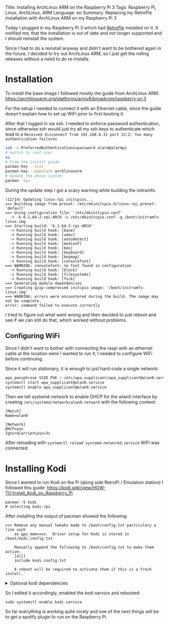Title: Installing ArchLinux ARM on the Raspberry Pi 3
Tags: Raspberry Pi, Linux, ArchLinux, ARM
Language: en
Summary: Replacing my RetroPie installation with ArchLinux ARM on my Raspberry Pi 3

Today I plugged in my Raspberry Pi 3 which had
[RetroPie](https://retropie.org.uk/) installed on it. It notified me, that the
installation is out of date and not longer supported and I should reinstall the
system.

Since I had to do a reinstall anyway and didn't want to be bothered again in
the future, I decided to try out ArchLinux ARM, so I just get the rolling
releases without a need to do re-installs.

# Installation

To install the base image I followed mostly the guide from ArchLinux ARM:
<https://archlinuxarm.org/platforms/armv8/broadcom/raspberry-pi-3>

For the setup I needed to connect it with an Ethernet cable, since the guide
doesn't explain how to set up WiFi prior to first booting it.

After that I logged in via ssh. I needed to enforce password authentication,
since otherwise ssh would just try all my ssh keys to authenticate which lead
to a `Received disconnect from 192.168.0.31 port 22:2: Too many authentication
failures`

```bash
ssh -o PreferredAuthentications=password alarm@alarmpi
# switch to root user
su
# From the install guide
pacman-key --init
pacman-key --populate archlinuxarm
# Update the whole system
pacman -Syu
```

During the update step I got a scary warning while building the initramfs:
```text
(12/14) Updating linux-rpi initcpios...
==> Building image from preset: /etc/mkinitcpio.d/linux-rpi.preset: 'default'
==> Using configuration file: '/etc/mkinitcpio.conf'
  -> -k 6.1.64-2-rpi-ARCH -c /etc/mkinitcpio.conf -g /boot/initramfs-linux.img
==> Starting build: '6.1.64-2-rpi-ARCH'
  -> Running build hook: [base]
  -> Running build hook: [udev]
  -> Running build hook: [autodetect]
  -> Running build hook: [modconf]
  -> Running build hook: [kms]
  -> Running build hook: [keyboard]
  -> Running build hook: [keymap]
  -> Running build hook: [consolefont]
==> WARNING: consolefont: no font found in configuration
  -> Running build hook: [block]
  -> Running build hook: [filesystems]
  -> Running build hook: [fsck]
==> Generating module dependencies
==> Creating gzip-compressed initcpio image: '/boot/initramfs-linux.img'
==> WARNING: errors were encountered during the build. The image may not be complete.
error: command failed to execute correctly
```

I tried to figure out what went wrong and then decided to just reboot and see
if we can still do that, which worked without problems.

## Configuring WiFi

Since I didn't want to bother with connecting the raspi with an ethernet cable
at the location were I wanted to run it, I needed to configure WiFi before
continuing.

Since it will run stationary, it is enough to just hard-code a single network:

```bash
wpa_passphrase SSID PSK > /etc/wpa_supplicant/wpa_supplicant@wlan0.service
systemctl start wpa_supplicant@wlan0.service
systemctl enable wpa_supplicant@wlan0.service
```

Then we tell systemd-network to enable DHCP for the wlan0 interface by creating
`/etc/systemd/network/wlan0.network` with the following content:

```
[Match]
Name=wlan0

[Network]
DHCP=yes
IgnoreCarrierLoss=3s
```

After reloading with `systemctl reload systemd-networkd.service` WiFi was
connected.

# Installing Kodi

Since I wanted to run Kodi on the Pi (along side RetroPi / Emulation station)
I followed this guide: <https://kodi.wiki/view/HOW-TO:Install_Kodi_on_Raspberry_Pi>

```
pacman -S kodi
# selecting kodi-rpi
```

After installing the output of pacman showed the following:
```text
>>> Remove any manual tweaks made to /boot/config.txt particulary a line such
    as gpu_mem=xxx.  Driver setup for Kodi is stored in /boot/kodi.config.txt

    Manually append the following to /boot/config.txt to make them active:
    [all]
    include kodi.config.txt

    A reboot will be required to activate them if this is a fresh install.`
```

<details>
<summary>Optional kodi dependencies</summary>
Kodi showed the following optional dependencies: Since I currently don't want
to use bluetooth for anything, nor want to use pipewire or pulseaudio but plain
ALSA, I didn't install any of them.
```text
Optional dependencies for kodi-rpi
    afpfs-ng: Apple shares support
    bluez: Blutooth support
    linux-rpi: HW accelerated decoding [installed]
    python-pybluez: Bluetooth support
    pulseaudio: PulseAudio support
    pipewire: PipeWire support
```
</details>

So I edited it accordingly, enabled the kodi service and rebooted:

```
sudo systemctl enable kodi.service
```

So far everything is working quite nicely and one of the next things will be to
get a spotify plugin to run on the Raspberry Pi.

